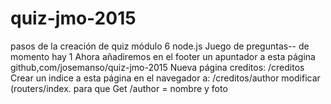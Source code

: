 # quiz-jmo-2015
pasos de la creación de quiz módulo 6 node.js
Juego de preguntas-- de momento hay 1
Ahora añadiremos en el footer un apuntador a esta página github,com/josemanso/quiz-jmo-2015
Nueva página creditos: /creditos
  Crear un indice a esta página en el navegador a: /creditos/author
  modificar (routers/index. para que Get /author = nombre y foto
  
